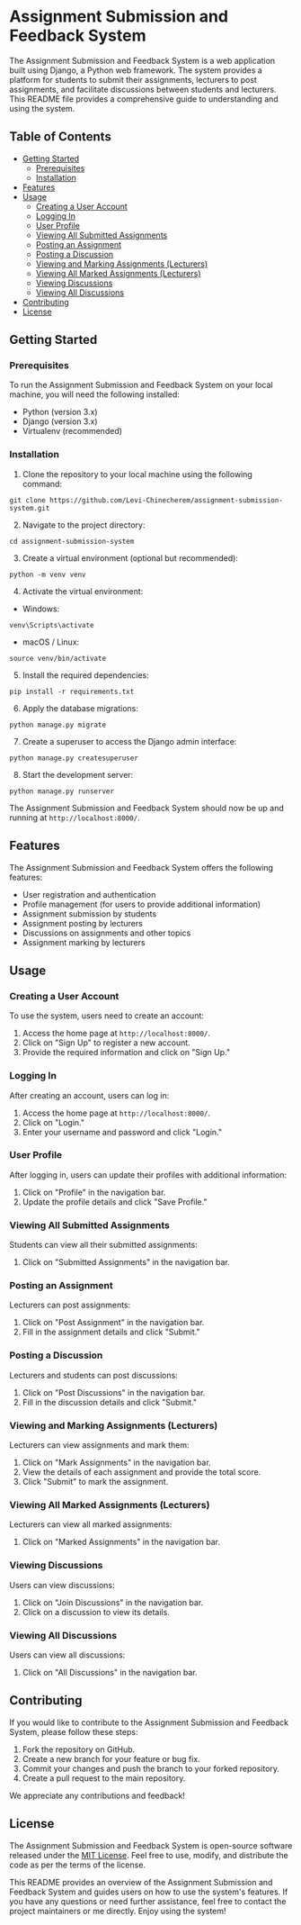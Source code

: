# Assignment Submission and Feedback System

The Assignment Submission and Feedback System is a web application built using Django, a Python web framework. The system provides a platform for students to submit their assignments, lecturers to post assignments, and facilitate discussions between students and lecturers. This README file provides a comprehensive guide to understanding and using the system.

## Table of Contents

- [Getting Started](#getting-started)
  - [Prerequisites](#prerequisites)
  - [Installation](#installation)
- [Features](#features)
- [Usage](#usage)
  - [Creating a User Account](#creating-a-user-account)
  - [Logging In](#logging-in)
  - [User Profile](#user-profile)
  - [Viewing All Submitted Assignments](#viewing-all-submitted-assignments)
  - [Posting an Assignment](#posting-an-assignment)
  - [Posting a Discussion](#posting-a-discussion)
  - [Viewing and Marking Assignments (Lecturers)](#viewing-and-marking-assignments-lecturers)
  - [Viewing All Marked Assignments (Lecturers)](#viewing-all-marked-assignments-lecturers)
  - [Viewing Discussions](#viewing-discussions)
  - [Viewing All Discussions](#viewing-all-discussions)
- [Contributing](#contributing)
- [License](#license)

## Getting Started

### Prerequisites

To run the Assignment Submission and Feedback System on your local machine, you will need the following installed:

- Python (version 3.x)
- Django (version 3.x)
- Virtualenv (recommended)

### Installation

1. Clone the repository to your local machine using the following command:

```
git clone https://github.com/Levi-Chinecherem/assignment-submission-system.git
```

2. Navigate to the project directory:

```
cd assignment-submission-system
```

3. Create a virtual environment (optional but recommended):

```
python -m venv venv
```

4. Activate the virtual environment:

- Windows:

```
venv\Scripts\activate
```

- macOS / Linux:

```
source venv/bin/activate
```

5. Install the required dependencies:

```
pip install -r requirements.txt
```

6. Apply the database migrations:

```
python manage.py migrate
```

7. Create a superuser to access the Django admin interface:

```
python manage.py createsuperuser
```

8. Start the development server:

```
python manage.py runserver
```

The Assignment Submission and Feedback System should now be up and running at `http://localhost:8000/`.

## Features

The Assignment Submission and Feedback System offers the following features:

- User registration and authentication
- Profile management (for users to provide additional information)
- Assignment submission by students
- Assignment posting by lecturers
- Discussions on assignments and other topics
- Assignment marking by lecturers

## Usage

### Creating a User Account

To use the system, users need to create an account:

1. Access the home page at `http://localhost:8000/`.
2. Click on "Sign Up" to register a new account.
3. Provide the required information and click on "Sign Up."

### Logging In

After creating an account, users can log in:

1. Access the home page at `http://localhost:8000/`.
2. Click on "Login."
3. Enter your username and password and click "Login."

### User Profile

After logging in, users can update their profiles with additional information:

1. Click on "Profile" in the navigation bar.
2. Update the profile details and click "Save Profile."

### Viewing All Submitted Assignments

Students can view all their submitted assignments:

1. Click on "Submitted Assignments" in the navigation bar.

### Posting an Assignment

Lecturers can post assignments:

1. Click on "Post Assignment" in the navigation bar.
2. Fill in the assignment details and click "Submit."

### Posting a Discussion

Lecturers and students can post discussions:

1. Click on "Post Discussions" in the navigation bar.
2. Fill in the discussion details and click "Submit."

### Viewing and Marking Assignments (Lecturers)

Lecturers can view assignments and mark them:

1. Click on "Mark Assignments" in the navigation bar.
2. View the details of each assignment and provide the total score.
3. Click "Submit" to mark the assignment.

### Viewing All Marked Assignments (Lecturers)

Lecturers can view all marked assignments:

1. Click on "Marked Assignments" in the navigation bar.

### Viewing Discussions

Users can view discussions:

1. Click on "Join Discussions" in the navigation bar.
2. Click on a discussion to view its details.

### Viewing All Discussions

Users can view all discussions:

1. Click on "All Discussions" in the navigation bar.

## Contributing

If you would like to contribute to the Assignment Submission and Feedback System, please follow these steps:

1. Fork the repository on GitHub.
2. Create a new branch for your feature or bug fix.
3. Commit your changes and push the branch to your forked repository.
4. Create a pull request to the main repository.

We appreciate any contributions and feedback!

## License

The Assignment Submission and Feedback System is open-source software released under the [MIT License](https://opensource.org/licenses/MIT). Feel free to use, modify, and distribute the code as per the terms of the license.


This README provides an overview of the Assignment Submission and Feedback System and guides users on how to use the system's features. If you have any questions or need further assistance, feel free to contact the project maintainers or me directly. Enjoy using the system!
